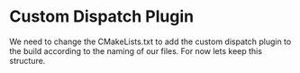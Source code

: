 # Custom Dispatch Plugin

We need to change the CMakeLists.txt to add the custom dispatch plugin to the build according to the naming of our files. For now lets keep this structure.
